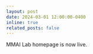 ```yaml
---
layout: post
date: 2024-03-01 12:00:00-0400
inline: true
related_posts: false
---
```


MMAI Lab homepage is now live.

